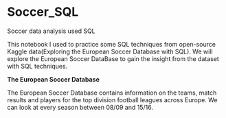 # Soccer_SQL
Soccer data analysis used SQL

This notebook I used to practice some SQL techniques from open-source Kaggle data(Exploring the European Soccer Database with SQL). We will explore the European Soccer DataBase to gain the insight from the dataset with SQL techniques.

**The European Soccer Database**

The European Soccer Database contains information on the teams, match results and players for the top division football leagues across Europe. We can look at every season between 08/09 and 15/16.

